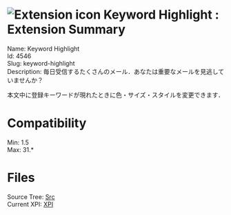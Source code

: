 # ![Extension icon](https://addons.thunderbird.net/static/img/addon-icons/default-64.png) Keyword Highlight : Extension Summary

Name: Keyword Highlight  
Id: 4546  
Slug: keyword-highlight  
Description: 毎日受信するたくさんのメール．あなたは重要なメールを見逃していませんか？

本文中に登録キーワードが現れたときに色・サイズ・スタイルを変更できます．
  

# Compatibility
Min: 1.5  
Max: 31.*  

# Files

Source Tree: [Src](C:/Dev/Thunderbird/ThunderKdB/xall/xOther/4546-keyword-highlight/src)  
Current XPI: [XPI](C:/Dev/Thunderbird/ThunderKdB/xall/xOther/4546-keyword-highlight/xpi)  



